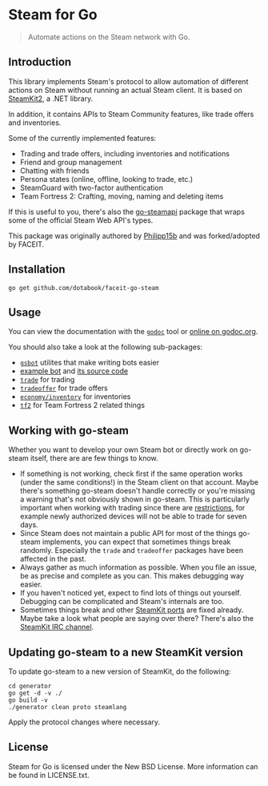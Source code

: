 # Steam for Go

> Automate actions on the Steam network with Go.

## Introduction

This library implements Steam's protocol to allow automation of different actions on Steam without running an actual Steam client. It is based on [SteamKit2](https://github.com/SteamRE/SteamKit), a .NET library.

In addition, it contains APIs to Steam Community features, like trade offers and inventories.

Some of the currently implemented features:

  * Trading and trade offers, including inventories and notifications
  * Friend and group management
  * Chatting with friends
  * Persona states (online, offline, looking to trade, etc.)
  * SteamGuard with two-factor authentication
  * Team Fortress 2: Crafting, moving, naming and deleting items

If this is useful to you, there's also the [go-steamapi](https://github.com/Philipp15b/go-steamapi) package that wraps some of the official Steam Web API's types.

This package was originally authored by [Philipp15b](https://github.com/Philipp15b/go-steam) and was forked/adopted by FACEIT.

## Installation

    go get github.com/dotabook/faceit-go-steam

## Usage

You can view the documentation with the [`godoc`](http://golang.org/cmd/godoc) tool or
[online on godoc.org](http://godoc.org/github.com/dotabook/faceit-go-steam).

You should also take a look at the following sub-packages:

  * [`gsbot`](http://godoc.org/github.com/dotabook/faceit-go-steam/gsbot) utilites that make writing bots easier
  * [example bot](http://godoc.org/github.com/dotabook/faceit-go-steam/gsbot/gsbot) and [its source code](https://github.com/dotabook/faceit-go-steam/blob/master/gsbot/gsbot/gsbot.go)
  * [`trade`](http://godoc.org/github.com/dotabook/faceit-go-steam/trade) for trading
  * [`tradeoffer`](http://godoc.org/github.com/dotabook/faceit-go-steam/tradeoffer) for trade offers
  * [`economy/inventory`](http://godoc.org/github.com/dotabook/faceit-go-steam/economy/inventory) for inventories
  * [`tf2`](http://godoc.org/github.com/dotabook/faceit-go-steam/tf2) for Team Fortress 2 related things

## Working with go-steam

Whether you want to develop your own Steam bot or directly work on go-steam itself, there are are few things to know.

 * If something is not working, check first if the same operation works (under the same conditions!) in the Steam client on that account. Maybe there's something go-steam doesn't handle correctly or you're missing a warning that's not obviously shown in go-steam. This is particularly important when working with trading since there are [restrictions](https://support.steampowered.com/kb_article.php?ref=1047-edfm-2932), for example newly authorized devices will not be able to trade for seven days.
 * Since Steam does not maintain a public API for most of the things go-steam implements, you can expect that sometimes things break randomly. Especially the `trade` and `tradeoffer` packages have been affected in the past.
 * Always gather as much information as possible. When you file an issue, be as precise and complete as you can. This makes debugging way easier.
 * If you haven't noticed yet, expect to find lots of things out yourself. Debugging can be complicated and Steam's internals are too.
 * Sometimes things break and other [SteamKit ports](https://github.com/SteamRE/SteamKit/wiki/Ports) are fixed already. Maybe take a look what people are saying over there? There's also the [SteamKit IRC channel](https://github.com/SteamRE/SteamKit/wiki#contact).

## Updating go-steam to a new SteamKit version

To update go-steam to a new version of SteamKit, do the following:

    cd generator
    go get -d -v ./
    go build -v
    ./generator clean proto steamlang

Apply the protocol changes where necessary.

## License

Steam for Go is licensed under the New BSD License. More information can be found in LICENSE.txt.
